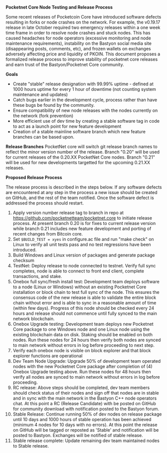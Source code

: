 **Pocketnet Core Node Testing and Release Process**

Some recent releases of Pocketcoin Core have introduced software defects resulting in forks or node crashes on the network.  For example, the v0.19.17 release in late October required two emergency releases within a one week time frame in order to resolve node crashes and stuck nodes.  This has caused headaches for node operators (excessive monitoring and node maintenance requirements), instability on the Bastyon social media site (disappearing posts, comments, etc), and frozen wallets on exchanges adversely affecting price and liquidity of PKOIN.
  This document proposes a formalized release process to improve stability of pocketnet core releases and earn trust of the Bastyon/Pocketnet Core community. 
  
**Goals**

- Create "stable" release designation with 99.99% uptime - defined at 1000 hours uptime for every 1 hour of downtime (not counting system maintenance and updates) 
- Catch bugs earlier in the development cycle, process rather than have these bugs be found by the community.
- Ensure compatibility of new node releases with the nodes currently on the network (fork prevention)
- More efficient use of dev time by creating a stable software tag in code to act as a launch point for new feature development
- Creation of a stable mainline software branch which new feature branches can be based upon.

**Release Branches**
PocketNet core will switch git release branch names to reflect the minor version number of the release.  Branch "0.20" will be used for current releases of the 0.20.XX PocketNet Core nodes.  Branch "0.21" will be used for new developments targetted for the upcoming 0.21.XX releases.

**Proposed Release Process**

The release process is described in the steps below.  If any software defects are encountered at any step in the process a new issue should be created on GitHub, and the rest of the team notified.  Once the software defect is addressed the process should restart.

1. Apply version number release tag to branch in repo at https://github.com/pocketnetteam/pocketnet.core to initiate release process.  At present branch 0.20 is for fixes to current release version while branch 0.21 includes new feature development and porting of recent changes from Bitcoin core.
1. Set ```$BUILD_TEST = xyes``` in configure.ac file and run "make check" on Linux to verify all unit tests pass and no test regressions have been introduced.  
1. Build Windows and Linux version of packages and generate package checksum
1. TestNet: Deploy release to node connected to testnet.  Verify full sync completes, node is able to connect to front end client, complete transactions, and stake.
1. Onebox full sync/fresh install test:  Development team deploys software to a node (Linux or Windows) without an existing Pocketnet Core installation or block chain to test full sync of the node.  This ensures the consensus code of the new release is able to validate the entire block chain without error and is able to sync in a reasonable amount of time (within few days).  Progress of this node should be checked every 24 hours and release should not commence until fully synced to the main network blockchain.
1. Onebox Upgrade testing: Development team deploys new Pocketnet Core package to one Windows node and one Linux node using the existing blockchain data on disk.  Staking should be enabled on both nodes.  Run these nodes for 24 hours then verify both nodes are synced to main network without errors in log before proceeding to next step.
1. Verify each onebox node is visible on block explorer and that block explorer functions are operational
3. Dev Team Node Upgrade: Upgrade 50% of development team operated nodes with the new Pocketnet Core package after completion of (4) Onebox Upgrade testing above.  Run these nodes for 48 hours then verify all nodes are synced to main network without errors in log before proceeding.
4.  RC release: Above steps should be completed, dev team members should check status of their nodes and sign off that nodes are in stable and in sync with the main network in the Bastyon C++ node operators chat.  At this point a RC (Release Candidate) with be posted on GitHub for community download with notification posted to the Bastyon forum.
5.  Stable Release: Continue running 50% of dev nodes on release package until 10 days and 1000 hours of stable operation has been achieved (minimum 4 nodes for 10 days with no errors).  At this point the release on GitHub will be tagged or reposted as 'Stable' and notification will be posted to Bastyon.  Exchanges will be notified of stable release. 
6. Stable release complete: Update remaining dev team maintained nodes to Stable release.  
